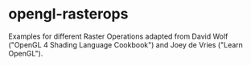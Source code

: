 # opengl-rasterops
Examples for different Raster Operations adapted from David Wolf ("OpenGL 4 Shading Language Cookbook") and Joey de Vries ("Learn OpenGL").
